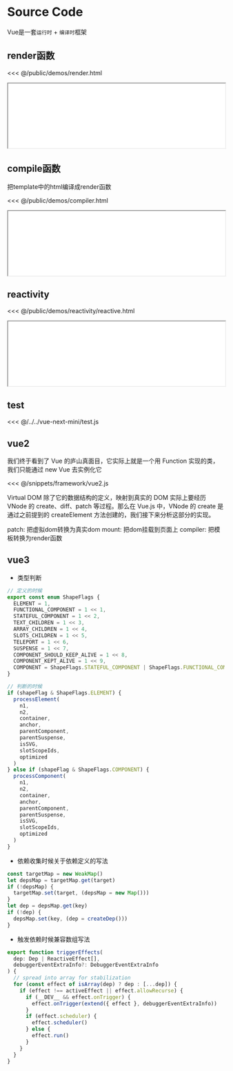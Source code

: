 # Source Code

Vue是一套`运行时` + `编译时`框架

## render函数

<<< @/public/demos/render.html

<iframe width="100%" src="/demos/render.html"></iframe>

## compile函数

把template中的html编译成render函数

<<< @/public/demos/compiler.html

<iframe width="100%" src="/demos/compiler.html"></iframe>

## reactivity

<<< @/public/demos/reactivity/reactive.html

<iframe width="100%" src="/demos/reactivity/reactive.html"></iframe>

## test

<<< @/../../vue-next-mini/test.js

## vue2

我们终于看到了 Vue 的庐山真面目，它实际上就是一个用 Function 实现的类，我们只能通过 new Vue 去实例化它

<<< @/snippets/framework/vue2.js

Virtual DOM 除了它的数据结构的定义，映射到真实的 DOM 实际上要经历 VNode 的 create、diff、patch 等过程。那么在 Vue.js 中，VNode 的 create 是通过之前提到的 createElement 方法创建的，我们接下来分析这部分的实现。

patch: 把虚拟dom转换为真实dom
mount: 把dom挂载到页面上
compiler: 把模板转换为render函数

## vue3

- 类型判断

```js
// 定义的时候
export const enum ShapeFlags {
  ELEMENT = 1,
  FUNCTIONAL_COMPONENT = 1 << 1,
  STATEFUL_COMPONENT = 1 << 2,
  TEXT_CHILDREN = 1 << 3,
  ARRAY_CHILDREN = 1 << 4,
  SLOTS_CHILDREN = 1 << 5,
  TELEPORT = 1 << 6,
  SUSPENSE = 1 << 7,
  COMPONENT_SHOULD_KEEP_ALIVE = 1 << 8,
  COMPONENT_KEPT_ALIVE = 1 << 9,
  COMPONENT = ShapeFlags.STATEFUL_COMPONENT | ShapeFlags.FUNCTIONAL_COMPONENT
}

// 判断的时候
if (shapeFlag & ShapeFlags.ELEMENT) {
  processElement(
    n1,
    n2,
    container,
    anchor,
    parentComponent,
    parentSuspense,
    isSVG,
    slotScopeIds,
    optimized
  )
} else if (shapeFlag & ShapeFlags.COMPONENT) {
  processComponent(
    n1,
    n2,
    container,
    anchor,
    parentComponent,
    parentSuspense,
    isSVG,
    slotScopeIds,
    optimized
  )
}
```

- 依赖收集时候关于依赖定义的写法

```js
const targetMap = new WeakMap()
let depsMap = targetMap.get(target)
if (!depsMap) {
  targetMap.set(target, (depsMap = new Map()))
}
let dep = depsMap.get(key)
if (!dep) {
  depsMap.set(key, (dep = createDep()))
}
```

- 触发依赖时候兼容数组写法

```js
export function triggerEffects(
  dep: Dep | ReactiveEffect[],
  debuggerEventExtraInfo?: DebuggerEventExtraInfo
) {
  // spread into array for stabilization
  for (const effect of isArray(dep) ? dep : [...dep]) {
    if (effect !== activeEffect || effect.allowRecurse) {
      if (__DEV__ && effect.onTrigger) {
        effect.onTrigger(extend({ effect }, debuggerEventExtraInfo))
      }
      if (effect.scheduler) {
        effect.scheduler()
      } else {
        effect.run()
      }
    }
  }
}
```
